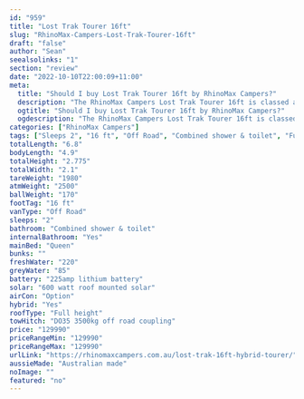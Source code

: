 ```yaml
---
id: "959"
title: "Lost Trak Tourer 16ft"
slug: "RhinoMax-Campers-Lost-Trak-Tourer-16ft"
draft: "false"
author: "Sean"
seealsolinks: "1"
section: "review"
date: "2022-10-10T22:00:09+11:00"
meta:
  title: "Should I buy Lost Trak Tourer 16ft by RhinoMax Campers?"
  description: "The RhinoMax Campers Lost Trak Tourer 16ft is classed as Off Road, and sleeps 2 people. It is Australian made and comes in at 16 ft. It generally has Combined shower & toilet."
  ogtitle: "Should I buy Lost Trak Tourer 16ft by RhinoMax Campers?"
  ogdescription: "The RhinoMax Campers Lost Trak Tourer 16ft is classed as Off Road, and sleeps 2 people. It is Australian made and comes in at 16 ft. It generally has Combined shower & toilet."
categories: ["RhinoMax Campers"]
tags: ["Sleeps 2", "16 ft", "Off Road", "Combined shower & toilet", "Full height", "Over 100k", "Australian made"]
totalLength: "6.8"
bodyLength: "4.9"
totalHeight: "2.775"
totalWidth: "2.1"
tareWeight: "1980"
atmWeight: "2500"
ballWeight: "170"
footTag: "16 ft"
vanType: "Off Road"
sleeps: "2"
bathroom: "Combined shower & toilet"
internalBathroom: "Yes"
mainBed: "Queen"
bunks: ""
freshWater: "220"
greyWater: "85"
battery: "225amp lithium battery"
solar: "600 watt roof mounted solar"
airCon: "Option"
hybrid: "Yes"
roofType: "Full height"
towHitch: "DO35 3500kg off road coupling"
price: "129990"
priceRangeMin: "129990"
priceRangeMax: "129990"
urlLink: "https://rhinomaxcampers.com.au/lost-trak-16ft-hybrid-tourer/"
aussieMade: "Australian made"
noImage: ""
featured: "no"
---
```

